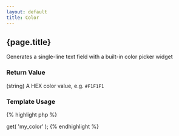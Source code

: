 ```yaml
---
layout: default
title: Color
---
```


## {page.title}

Generates a single-line text field with a built-in color picker widget

### Return Value

(string) A HEX color value, e.g. `#F1F1F1`

### Template Usage

{% highlight php %}
<?php
echo CFS()->get( 'my_color' );
{% endhighlight %}

